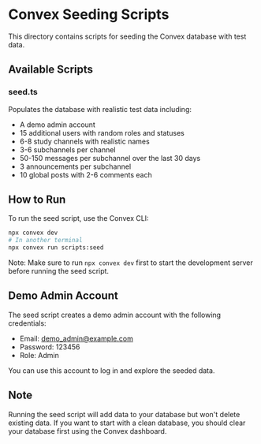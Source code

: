 # Convex Seeding Scripts

This directory contains scripts for seeding the Convex database with test data.

## Available Scripts

### seed.ts

Populates the database with realistic test data including:

- A demo admin account
- 15 additional users with random roles and statuses
- 6-8 study channels with realistic names
- 3-6 subchannels per channel
- 50-150 messages per subchannel over the last 30 days
- 3 announcements per subchannel
- 10 global posts with 2-6 comments each

## How to Run

To run the seed script, use the Convex CLI:

```bash
npx convex dev
# In another terminal
npx convex run scripts:seed
```

Note: Make sure to run `npx convex dev` first to start the development server before running the seed script.

## Demo Admin Account

The seed script creates a demo admin account with the following credentials:

- Email: demo_admin@example.com
- Password: 123456
- Role: Admin

You can use this account to log in and explore the seeded data.

## Note

Running the seed script will add data to your database but won't delete existing data. If you want to start with a clean database, you should clear your database first using the Convex dashboard.